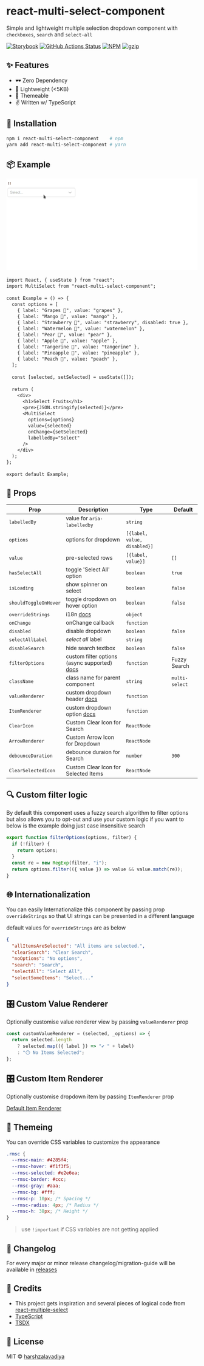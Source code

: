 # react-multi-select-component

Simple and lightweight multiple selection dropdown component with `checkboxes`, `search` and `select-all`

[![Storybook](https://cdn.jsdelivr.net/gh/storybookjs/brand@master/badge/badge-storybook.svg)](https://react-multi-select-component.vercel.app/)
[![GitHub Actions Status](https://github.com/harshzalavadiya/react-multi-select-component/workflows/NodeJS/badge.svg)](https://github.com/harshzalavadiya/react-multi-select-component/actions)
[![NPM](https://img.shields.io/npm/v/react-multi-select-component.svg)](https://npm.im/react-multi-select-component)
[![gzip](https://badgen.net/bundlephobia/minzip/react-multi-select-component@latest)](https://bundlephobia.com/result?p=react-multi-select-component@latest)

## ✨ Features

- 🕶 Zero Dependency
- 🍃 Lightweight (<5KB)
- 💅 Themeable
- ✌ Written w/ TypeScript

## 🔧 Installation

```bash
npm i react-multi-select-component    # npm
yarn add react-multi-select-component # yarn
```

## 📦 Example

![Example](preview.gif)

```tsx
import React, { useState } from "react";
import MultiSelect from "react-multi-select-component";

const Example = () => {
  const options = [
    { label: "Grapes 🍇", value: "grapes" },
    { label: "Mango 🥭", value: "mango" },
    { label: "Strawberry 🍓", value: "strawberry", disabled: true },
    { label: "Watermelon 🍉", value: "watermelon" },
    { label: "Pear 🍐", value: "pear" },
    { label: "Apple 🍎", value: "apple" },
    { label: "Tangerine 🍊", value: "tangerine" },
    { label: "Pineapple 🍍", value: "pineapple" },
    { label: "Peach 🍑", value: "peach" },
  ];

  const [selected, setSelected] = useState([]);

  return (
    <div>
      <h1>Select Fruits</h1>
      <pre>{JSON.stringify(selected)}</pre>
      <MultiSelect
        options={options}
        value={selected}
        onChange={setSelected}
        labelledBy="Select"
      />
    </div>
  );
};

export default Example;
```

## 👀 Props

| Prop                  | Description                                                           | Type                         | Default        |
| --------------------- | --------------------------------------------------------------------- | ---------------------------- | -------------- |
| `labelledBy`          | value for `aria-labelledby`                                           | `string`                     |                |
| `options`             | options for dropdown                                                  | `[{label, value, disabled}]` |                |
| `value`               | pre-selected rows                                                     | `[{label, value}]`           | `[]`           |
| `hasSelectAll`        | toggle 'Select All' option                                            | `boolean`                    | `true`         |
| `isLoading`           | show spinner on select                                                | `boolean`                    | `false`        |
| `shouldToggleOnHover` | toggle dropdown on hover option                                       | `boolean`                    | `false`        |
| `overrideStrings`     | i18n [docs](#-internationalization)                                   | `object`                     |                |
| `onChange`            | onChange callback                                                     | `function`                   |                |
| `disabled`            | disable dropdown                                                      | `boolean`                    | `false`        |
| `selectAllLabel`      | _select all_ label                                                    | `string`                     |                |
| `disableSearch`       | hide search textbox                                                   | `boolean`                    | `false`        |
| `filterOptions`       | custom filter options (async supported) [docs](#-custom-filter-logic) | `function`                   | Fuzzy Search   |
| `className`           | class name for parent component                                       | `string`                     | `multi-select` |
| `valueRenderer`       | custom dropdown header [docs](#-custom-value-renderer)                | `function`                   |                |
| `ItemRenderer`        | custom dropdown option [docs](#-custom-item-renderer)                 | `function`                   |                |
| `ClearIcon`           | Custom Clear Icon for Search                                          | `ReactNode`                  |                |
| `ArrowRenderer`       | Custom Arrow Icon for Dropdown                                        | `ReactNode`                  |                |
| `debounceDuration`    | debounce duraion for Search                                           | `number`                     | `300`          |
| `ClearSelectedIcon`   | Custom Clear Icon for Selected Items                                  | `ReactNode`                  |                |

## 🔍 Custom filter logic

By default this component uses a fuzzy search algorithm to filter options but also allows you to opt-out and use your custom logic if you want to below is the example doing just case insensitive search

```js
export function filterOptions(options, filter) {
  if (!filter) {
    return options;
  }
  const re = new RegExp(filter, "i");
  return options.filter(({ value }) => value && value.match(re));
}
```

## 🌐 Internationalization

You can easily Internationalize this component by passing prop `overrideStrings` so that UI strings can be presented in a different language

default values for `overrideStrings` are as below

```json
{
  "allItemsAreSelected": "All items are selected.",
  "clearSearch": "Clear Search",
  "noOptions": "No options",
  "search": "Search",
  "selectAll": "Select All",
  "selectSomeItems": "Select..."
}
```

## 🎛 Custom Value Renderer

Optionally customise value renderer view by passing `valueRenderer` prop

```js
const customValueRenderer = (selected, _options) => {
  return selected.length
    ? selected.map(({ label }) => "✔️ " + label)
    : "😶 No Items Selected";
};
```

## 🎛 Custom Item Renderer

Optionally customise dropdown item by passing `ItemRenderer` prop

[Default Item Renderer](https://github.com/harshzalavadiya/react-multi-select-component/blob/master/src/select-panel/default-item.tsx#L27-L47)

## 💅 Themeing

You can override CSS variables to customize the appearance

```css
.rmsc {
  --rmsc-main: #4285f4;
  --rmsc-hover: #f1f3f5;
  --rmsc-selected: #e2e6ea;
  --rmsc-border: #ccc;
  --rmsc-gray: #aaa;
  --rmsc-bg: #fff;
  --rmsc-p: 10px; /* Spacing */
  --rmsc-radius: 4px; /* Radius */
  --rmsc-h: 38px; /* Height */
}
```

> use `!important` if CSS variables are not getting applied

## 📝 Changelog

For every major or minor release changelog/migration-guide will be available in [releases](https://github.com/harshzalavadiya/react-multi-select-component/releases)

## 🤠 Credits

- This project gets inspiration and several pieces of logical code from [react-multiple-select](https://github.com/Khan/react-multi-select/)
- [TypeScript](https://github.com/microsoft/typescript)
- [TSDX](https://github.com/jaredpalmer/tsdx)

## 📜 License

MIT &copy; [harshzalavadiya](https://github.com/harshzalavadiya)

